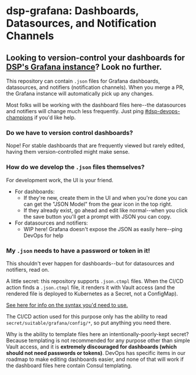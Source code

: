 # dsp-grafana: Dashboards, Datasources, and Notification Channels

## Looking to version-control your dashboards for [DSP's Grafana instance](https://grafana.dsp-devops.broadinstitute.org/)? Look no further.

This repository can contain `.json` files for Grafana dashboards, datasources, and notifiers (notification channels). When you merge a PR, the Grafana instance will automatically pick up any changes.

Most folks will be working with the dashboard files here--the datasources and notifiers will change much less frequently. Just ping [#dsp-devops-champions](https://broadinstitute.slack.com/archives/CADM7MZ35) if you'd like help.

### Do we have to version control dashboards?

Nope! For stable dashboards that are frequently viewed but rarely edited, having them version-controlled might make sense.

### How do we develop the `.json` files themselves?

For development work, the UI is your friend.

- For dashboards:
  - If they're new, create them in the UI and when you're done you can can get the "JSON Model" from the gear icon in the top right.
  - If they already exist, go ahead and edit like normal--when you click the save button you'll get a prompt with JSON you can copy.
- For datasources and notifiers:
  - WIP here! Grafana doesn't expose the JSON as easily here--ping DevOps for help

### My `.json` needs to have a password or token in it!

This shouldn't ever happen for dashboards--but for datasources and notifiers, read on.

A little secret: this repository supports `.json.ctmpl` files. When the CI/CD action finds a `.json.ctmpl` file, it renders it with Vault access (and the rendered file is deployed to Kubernetes as a Secret, not a ConfigMap).

[See here for info on the syntax you'd need to use.](https://github.com/hashicorp/consul-template/blob/master/docs/templating-language.md#secret)

The CI/CD action used for this purpose only has the ability to read `secret/suitable/grafana/config/*`, so put anything you need there.

Why is the ability to template files here an intentionally-poorly-kept secret? Because templating is not recommended for any purpose other than simple Vault access, and it is **extremely discouraged for dashboards (which should not need passwords or tokens)**. DevOps has specific items in our roadmap to make editing dashboards easier, and none of that will work if the dashboard files here contain Consul templating.

